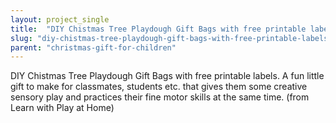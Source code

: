```yaml
---
layout: project_single
title:  "DIY Chistmas Tree Playdough Gift Bags with free printable labels"
slug: "diy-chistmas-tree-playdough-gift-bags-with-free-printable-labels"
parent: "christmas-gift-for-children"
---
```

DIY Chistmas Tree Playdough Gift Bags with free printable labels. A fun little gift to make for classmates, students etc. that gives them some creative sensory play and practices their fine motor skills at the same time. (from Learn with Play at Home)
